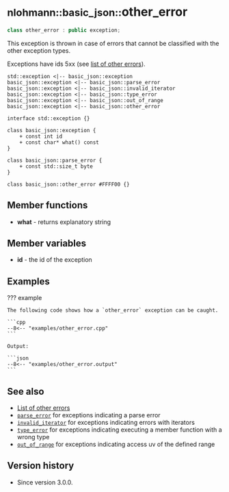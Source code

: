 # <small>nlohmann::basic_json::</small>other_error

```cpp
class other_error : public exception;
```

This exception is thrown in case of errors that cannot be classified with the other exception types.

Exceptions have ids 5xx (see [list of other errors](../../home/exceptions.md#further-exceptions)).

```plantuml
std::exception <|-- basic_json::exception
basic_json::exception <|-- basic_json::parse_error
basic_json::exception <|-- basic_json::invalid_iterator
basic_json::exception <|-- basic_json::type_error
basic_json::exception <|-- basic_json::out_of_range
basic_json::exception <|-- basic_json::other_error

interface std::exception {}

class basic_json::exception {
    + const int id
    + const char* what() const
}

class basic_json::parse_error {
    + const std::size_t byte
}

class basic_json::other_error #FFFF00 {}
```

## Member functions

- **what** - returns explanatory string

## Member variables

- **id** - the id of the exception

## Examples

??? example

    The following code shows how a `other_error` exception can be caught.
    
    ```cpp
    --8<-- "examples/other_error.cpp"
    ```
    
    Output:
    
    ```json
    --8<-- "examples/other_error.output"
    ```

## See also

- [List of other errors](../../home/exceptions.md#further-exceptions)
- [`parse_error`](parse_error.md) for exceptions indicating a parse error
- [`invalid_iterator`](invalid_iterator.md) for exceptions indicating errors with iterators
- [`type_error`](type_error.md) for exceptions indicating executing a member function with a wrong type
- [`out_of_range`](out_of_range.md) for exceptions indicating access uv of the defined range

## Version history

- Since version 3.0.0.
